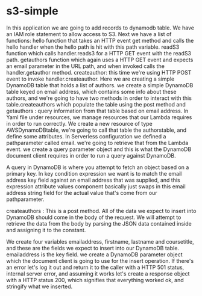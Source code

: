 # s3-simple
In this application we are going to add records to dynamodb table.
We have an IAM role statement to allow access to S3. 
Next we have a list of functions:
hello function that takes an HTTP event get method and calls the hello handler when the hello path is hit with this path variable.
readS3 function which calls handler.reads3  for a HTTP GET event with the readS3 path. 
getauthors function which again uses a HTTP GET event and expects an email parameter in the URL path, and when invoked calls the handler.getauthor method. 
createauthor: this time we're using HTTP POST event to invoke handler.createauthor. Here we are creating a simple DynamoDB table that holds a list of authors. we create a simple DynamoDB table keyed on email address, which contains some info about these authors, and we're going to have two methods in order to interact with this table.createauthors which populate the table using the post method and getauthors : query information from that table based on email address. 
In Yaml file under resources, we manage resources that our Lambda requires in order to run correctly. We create a new resource of type AWSDynamoDBtable, we're going to call that table the authorstable, and define some attributes. 
In Serverless configuration we defined a pathparameter called email. we're going to retrieve that from the Lambda event.
 we create a query parameter object and this is what the DynamoDB document client requires in order to run a query against DynamoDB. 
   
A query in DynamoDB is where you attempt to fetch an object based on a primary key.  In key condition expression we want is to match the email address key field against an email address that was supplied, and this expression attribute values component basically just swaps in this email address string field for the actual value that's come from our pathparameter. 
  
createauthors : This is a post method. All of the data we expect to insert into DynamoDB should come in the body of the request. We will attempt to retrieve the data from the body by parsing the JSON data contained inside and assigning it to the constant. 
   
   We create four variables emailaddress, firstname, lastname and coursetitle, and these are the fields we expect to insert into our DynamoDB table.  emailaddress is the key field. we create a DynamoDB parameter object which the document client is going to use for the insert operation.  If there's an error let's log it out and return it to the caller with a HTTP 501 status, internal server error, and assuming it works let's create a response object with a HTTP status 200, which signifies that everything worked ok, and stringify what we inserted. 
   
